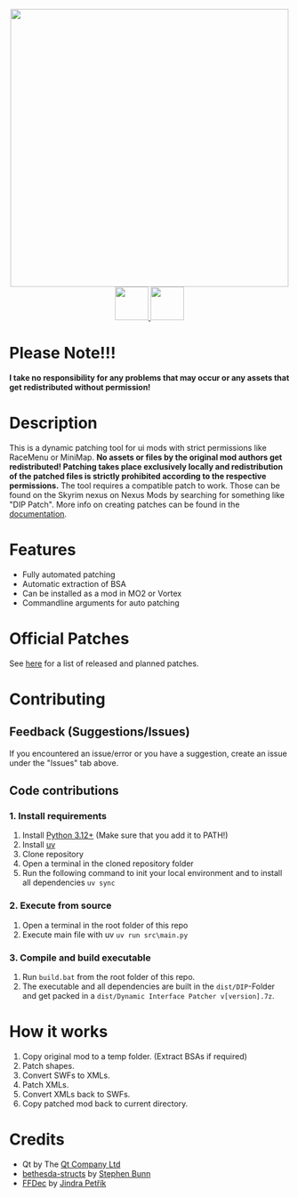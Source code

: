 <p align="center">
<img src="https://i.imgur.com/Tl3rkTE.png" width="500px" />
<br>
<a href="https://www.nexusmods.com/skyrimspecialedition/mods/96891"><img src="https://i.imgur.com/STsBXT6.png" height="60px"/> </a>
<a href="https://ko-fi.com/cutleast"><img src="https://i.imgur.com/KcPrhK5.png" height="60px"/> </a>
<br>

# Please Note!!!

**I take no responsibility for any problems that may occur or any assets that get redistributed without permission!**

# Description

This is a dynamic patching tool for ui mods with strict permissions like RaceMenu or MiniMap.
**No assets or files by the original mod authors get redistributed! Patching takes place exclusively locally and redistribution of the patched files is strictly prohibited according to the respective permissions.**
The tool requires a compatible patch to work. Those can be found on the Skyrim nexus on Nexus Mods by searching for something like "DIP Patch".
More info on creating patches can be found in the [documentation](./DOCUMENTATION.md).

# Features

- Fully automated patching
- Automatic extraction of BSA
- Can be installed as a mod in MO2 or Vortex
- Commandline arguments for auto patching

# Official Patches

See [here](./OfficialPatches.md) for a list of released and planned patches.

# Contributing

## Feedback (Suggestions/Issues)

If you encountered an issue/error or you have a suggestion, create an issue under the "Issues" tab above.

## Code contributions

### 1. Install requirements

1. Install [Python 3.12+](https://www.python.org/downloads/) (Make sure that you add it to PATH!)
2. Install [uv](https://github.com/astral-sh/uv#installation)
3. Clone repository
4. Open a terminal in the cloned repository folder
5. Run the following command to init your local environment and to install all dependencies
   `uv sync`

### 2. Execute from source

1. Open a terminal in the root folder of this repo
2. Execute main file with uv
   `uv run src\main.py`

### 3. Compile and build executable

1. Run `build.bat` from the root folder of this repo.
2. The executable and all dependencies are built in the `dist/DIP`-Folder and get packed in a `dist/Dynamic Interface Patcher v[version].7z`.

# How it works

1. Copy original mod to a temp folder. (Extract BSAs if required)
2. Patch shapes.
3. Convert SWFs to XMLs.
4. Patch XMLs.
5. Convert XMLs back to SWFs.
6. Copy patched mod back to current directory.

# Credits

- Qt by The [Qt Company Ltd](https://qt.io)
- [bethesda-structs](https://github.com/stephen-bunn/bethesda-structs) by [Stephen Bunn](https://github.com/stephen-bunn)
- [FFDec](https://github.com/jindrapetrik/jpexs-decompiler) by [Jindra Petřík](https://github.com/jindrapetrik)
